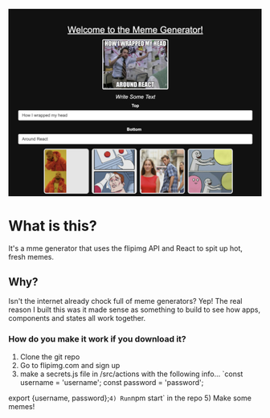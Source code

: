 ![alt text](https://github.com/haa-gg/React-Memes/blob/main/screenshots/app-screenshot.png?raw=true)
# What is this?

It's a mme generator that uses the flipimg API and React to spit up hot, fresh memes.

## Why?

Isn't the internet already chock full of meme generators? Yep! The real reason I built this was it made sense as something to build to see how apps, components and states all work together.

### How do you make it work if you download it?
1) Clone the git repo
2) Go to flipimg.com and sign up 
3) make a secrets.js file in /src/actions with the following info...
`const username = 'username';
const password = 'password';

export {username, password};`
4) Run `npm start` in the repo
5) Make some memes!
